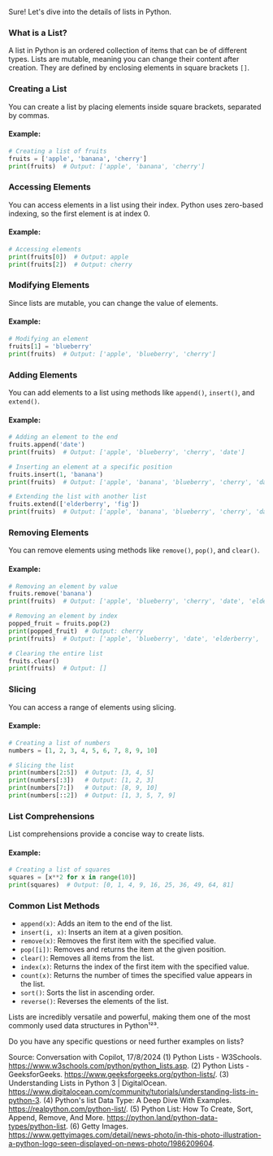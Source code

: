 Sure! Let's dive into the details of lists in Python.

### What is a List?
A list in Python is an ordered collection of items that can be of different types. Lists are mutable, meaning you can change their content after creation. They are defined by enclosing elements in square brackets `[]`.

### Creating a List
You can create a list by placing elements inside square brackets, separated by commas.

#### Example:
```python
# Creating a list of fruits
fruits = ['apple', 'banana', 'cherry']
print(fruits)  # Output: ['apple', 'banana', 'cherry']
```

### Accessing Elements
You can access elements in a list using their index. Python uses zero-based indexing, so the first element is at index 0.

#### Example:
```python
# Accessing elements
print(fruits[0])  # Output: apple
print(fruits[2])  # Output: cherry
```

### Modifying Elements
Since lists are mutable, you can change the value of elements.

#### Example:
```python
# Modifying an element
fruits[1] = 'blueberry'
print(fruits)  # Output: ['apple', 'blueberry', 'cherry']
```

### Adding Elements
You can add elements to a list using methods like `append()`, `insert()`, and `extend()`.

#### Example:
```python
# Adding an element to the end
fruits.append('date')
print(fruits)  # Output: ['apple', 'blueberry', 'cherry', 'date']

# Inserting an element at a specific position
fruits.insert(1, 'banana')
print(fruits)  # Output: ['apple', 'banana', 'blueberry', 'cherry', 'date']

# Extending the list with another list
fruits.extend(['elderberry', 'fig'])
print(fruits)  # Output: ['apple', 'banana', 'blueberry', 'cherry', 'date', 'elderberry', 'fig']
```

### Removing Elements
You can remove elements using methods like `remove()`, `pop()`, and `clear()`.

#### Example:
```python
# Removing an element by value
fruits.remove('banana')
print(fruits)  # Output: ['apple', 'blueberry', 'cherry', 'date', 'elderberry', 'fig']

# Removing an element by index
popped_fruit = fruits.pop(2)
print(popped_fruit)  # Output: cherry
print(fruits)  # Output: ['apple', 'blueberry', 'date', 'elderberry', 'fig']

# Clearing the entire list
fruits.clear()
print(fruits)  # Output: []
```

### Slicing
You can access a range of elements using slicing.

#### Example:
```python
# Creating a list of numbers
numbers = [1, 2, 3, 4, 5, 6, 7, 8, 9, 10]

# Slicing the list
print(numbers[2:5])  # Output: [3, 4, 5]
print(numbers[:3])   # Output: [1, 2, 3]
print(numbers[7:])   # Output: [8, 9, 10]
print(numbers[::2])  # Output: [1, 3, 5, 7, 9]
```

### List Comprehensions
List comprehensions provide a concise way to create lists.

#### Example:
```python
# Creating a list of squares
squares = [x**2 for x in range(10)]
print(squares)  # Output: [0, 1, 4, 9, 16, 25, 36, 49, 64, 81]
```

### Common List Methods
- `append(x)`: Adds an item to the end of the list.
- `insert(i, x)`: Inserts an item at a given position.
- `remove(x)`: Removes the first item with the specified value.
- `pop([i])`: Removes and returns the item at the given position.
- `clear()`: Removes all items from the list.
- `index(x)`: Returns the index of the first item with the specified value.
- `count(x)`: Returns the number of times the specified value appears in the list.
- `sort()`: Sorts the list in ascending order.
- `reverse()`: Reverses the elements of the list.

Lists are incredibly versatile and powerful, making them one of the most commonly used data structures in Python¹²³.

Do you have any specific questions or need further examples on lists?

Source: Conversation with Copilot, 17/8/2024
(1) Python Lists - W3Schools. https://www.w3schools.com/python/python_lists.asp.
(2) Python Lists - GeeksforGeeks. https://www.geeksforgeeks.org/python-lists/.
(3) Understanding Lists in Python 3 | DigitalOcean. https://www.digitalocean.com/community/tutorials/understanding-lists-in-python-3.
(4) Python's list Data Type: A Deep Dive With Examples. https://realpython.com/python-list/.
(5) Python List: How To Create, Sort, Append, Remove, And More. https://python.land/python-data-types/python-list.
(6) Getty Images. https://www.gettyimages.com/detail/news-photo/in-this-photo-illustration-a-python-logo-seen-displayed-on-news-photo/1986209604.